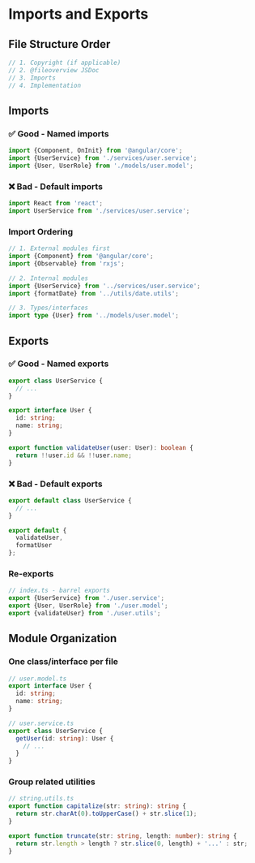 # Imports and Exports

## File Structure Order
```typescript
// 1. Copyright (if applicable)
// 2. @fileoverview JSDoc
// 3. Imports
// 4. Implementation
```

## Imports

### ✅ Good - Named imports
```typescript
import {Component, OnInit} from '@angular/core';
import {UserService} from './services/user.service';
import {User, UserRole} from './models/user.model';
```

### ❌ Bad - Default imports
```typescript
import React from 'react';
import UserService from './services/user.service';
```

### Import Ordering
```typescript
// 1. External modules first
import {Component} from '@angular/core';
import {Observable} from 'rxjs';

// 2. Internal modules
import {UserService} from '../services/user.service';
import {formatDate} from '../utils/date.utils';

// 3. Types/interfaces
import type {User} from '../models/user.model';
```

## Exports

### ✅ Good - Named exports
```typescript
export class UserService {
  // ...
}

export interface User {
  id: string;
  name: string;
}

export function validateUser(user: User): boolean {
  return !!user.id && !!user.name;
}
```

### ❌ Bad - Default exports
```typescript
export default class UserService {
  // ...
}

export default {
  validateUser,
  formatUser
};
```

### Re-exports
```typescript
// index.ts - barrel exports
export {UserService} from './user.service';
export {User, UserRole} from './user.model';
export {validateUser} from './user.utils';
```

## Module Organization

### One class/interface per file
```typescript
// user.model.ts
export interface User {
  id: string;
  name: string;
}

// user.service.ts
export class UserService {
  getUser(id: string): User {
    // ...
  }
}
```

### Group related utilities
```typescript
// string.utils.ts
export function capitalize(str: string): string {
  return str.charAt(0).toUpperCase() + str.slice(1);
}

export function truncate(str: string, length: number): string {
  return str.length > length ? str.slice(0, length) + '...' : str;
}